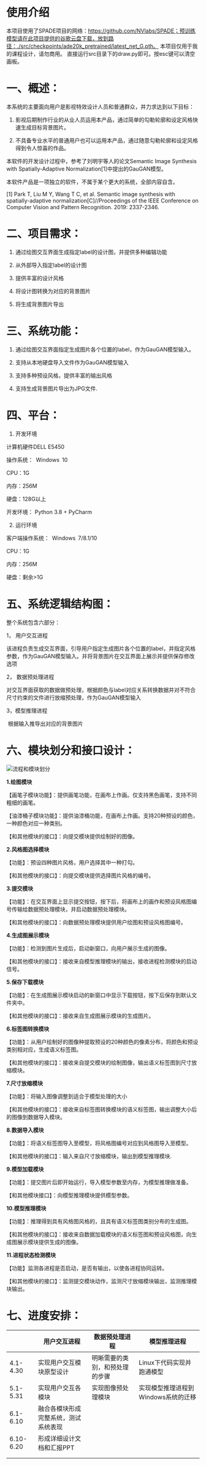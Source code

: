 # 使用介绍
本项目使用了SPADE项目的网络：https://github.com/NVlabs/SPADE；预训练模型请在此项目提供的谷歌云盘下载，放到路径：./src/checkpoints/ade20k_pretrained/latest_net_G.pth。
本项目仅用于我的课程设计，请勿商用。
直接运行src目录下的draw.py即可。按esc键可以清空画板。
# 一、概述： 

本系统的主要面向用户是影视特效设计人员和普通群众，并力求达到以下目标：

1. 影视后期制作行业的从业人员运用本产品，通过简单的勾勒轮廓和设定风格快速生成目标背景图片。

2. 不具备专业水平的普通用户也可以运用本产品，通过随意勾勒轮廓和设定风格得到令人惊喜的作品。

本软件的开发设计过程中，参考了刘明宇等人的论文Semantic Image Synthesis with Spatially-Adaptive Normalization[1]中提出的GauGAN模型。

本软件产品是一项独立的软件，不属于某个更大的系统，全部内容自含。

[1] Park T, Liu M Y, Wang T C, et al. Semantic image synthesis with spatially-adaptive normalization[C]//Proceedings of the IEEE Conference on Computer Vision and Pattern Recognition. 2019: 2337-2346.

# 二、项目需求： 

1. 通过绘图交互界面生成指定label的设计图，并提供多种编辑功能

2. 从外部导入指定label的设计图

3. 提供丰富的设计风格

4. 将设计图转换为对应的背景图片

5. 将生成背景图片导出 

# 三、系统功能： 

1. 通过绘图交互界面指定生成图片各个位置的label，作为GauGAN模型输入。 

2. 支持从本地硬盘导入文件作为GauGAN模型输入

3. 支持多种预设风格，提供丰富的输出风格

4. 支持生成背景图片导出为JPG文件.  

# 四、平台： 

1. 开发环境 

计算机硬件DELL E5450

操作系统： Windows 10

CPU：1G

内存：256M

硬盘：128G以上 

开发环境： Python 3.8 + PyCharm

 

2. 运行环境 

客户端操作系统： Windows 7/8.1/10

CPU：1G

内存：256M

硬盘：剩余>1G 

 

 

# 五、系统逻辑结构图： 

整个系统包含六部分： 

1， 用户交互进程 

  该进程负责生成交互界面，引导用户指定生成图片各个位置的label，并指定风格参数，作为GauGAN模型输入。并将背景图片在交互界面上展示并提供保存修改选项 

2， 数据预处理进程 

  对交互界面获取的数据做预处理，根据颜色与label对应关系转换数据并对不符合尺寸约束的文件进行放缩预处理，作为GauGAN模型输入

3，模型推理进程

​    根据输入推导出对应的背景图片 

 

 

# 六、模块划分和接口设计： 

![流程和模块划分](./pics/流程和模块划分.png)

**1.绘图模块**

【画笔子模块功能】：提供画笔功能，在画布上作画。仅支持黑色画笔，支持不同粗细的画笔。

【油漆桶子模块功能】：提供油漆桶功能，在画布上作画。支持20种预设的颜色，一种颜色对应一种类别。

【和其他模块的接口】：向提交模块提供绘制好的图像。

**2.风格图选择模块**

【功能】：预设四种图片风格，用户选择其中一种打勾。

【和其他模块的接口】：向提交模块提供选择图片风格的编号。

**3.提交模块**

【功能】：在交互界面上显示提交按钮，按下后，将画布上的画作和预设风格图编号传输给数据预处理模块，并启动数据预处理模块。

【和其他模块的接口】：向数据预处理模块提供用户绘图和预设风格图编号。

**4.生成图展示模块**

【功能】：检测到图片生成后，启动新窗口，向用户展示生成的图像。

【和其他模块的接口】：接收来自模型推理模块的输出，接收进程检测模块的启动信号。

**5.保存下载模块**

【功能】：在生成图展示模块启动的新窗口中显示下载按钮，按下后保存到默认文件夹中。

【和其他模块的接口】：接收来自生成图展示模块的生成图片。

**6.标签图转换模块**

【功能】：从用户绘制好的图像种提取预设的20种颜色的像素分布，将颜色和预设类别相对应，生成语义标签图。

【和其他模块的接口】：接收来自提交模块的绘制图像，输出语义标签图到尺寸放缩模块。

**7.尺寸放缩模块**

【功能】：将输入图像调整到适合于模型处理的大小

【和其他模块的接口】：接收来自标签图转换模块的语义标签图，输出调整大小后的图像到数据导入模块。

**8.数据导入模块**

【功能】：将语义标签图导入至模型，将风格图编号对应到风格图导入至模型。

【和其他模块的接口】：输入来自尺寸放缩模块，输出到模型推理模块.

**9.模型加载模块**

【功能】：提交图片后即开始运行，导入模型参数至内存，为模型推理做准备。

【和其他模块接口】：向模型推理模块提供模型参数。

**10.模型推理模块**

【功能】：推理得到具有风格图风格的，且具有语义标签图类别分布的生成图。

【和其他模块的接口】：接收来自数据加载模块的语义标签图和预设风格图，向生成图展示模块提供生成的图像。

**11.进程状态检测模块**

【功能】监测各进程是否启动，是否有输出，以使各进程协同运转。

【和其他模块的接口】：监测提交模块动作，监测尺寸放缩模块输出，监测推理模块输出。

# 七、进度安排： 

|           | 用户交互进程                         | 数据预处理进程                 | 模型推理进程                        |
| --------- | ------------------------------------ | ------------------------------ | ----------------------------------- |
| 4.1-4.30  | 实现用户交互模块原型设计             | 明晰需要的类别，和预处理的步骤 | Linux下代码实现并跑通模型           |
| 5.1-5.31  | 实现用户交互各模块                   | 实现图像预处理模块             | 实现模型推理进程到Windows系统的迁移 |
| 6.1-6.10  | 融合各模块形成完整系统，测试系统表现 |                                |                                     |
| 6.10-6.20 | 形成详细设计文档和汇报PPT            |                                |                                     |
|           |                                      |                                |                                     |
|           |                                      |                                |                                     |

 